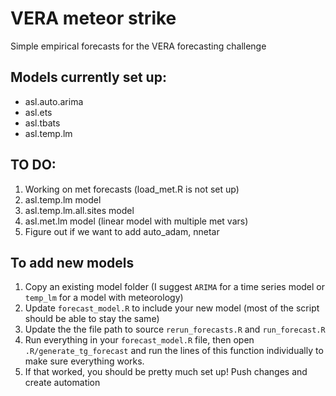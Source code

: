 # VERA meteor strike

Simple empirical forecasts for the VERA forecasting challenge

## Models currently set up:

-   asl.auto.arima
-   asl.ets
-   asl.tbats
-   asl.temp.lm

## TO DO:

1.  Working on met forecasts (load_met.R is not set up)
2.  asl.temp.lm model
3.  asl.temp.lm.all.sites model
4.  asl.met.lm model (linear model with multiple met vars)
5.  Figure out if we want to add auto_adam, nnetar

## To add new models

1.  Copy an existing model folder (I suggest `ARIMA` for a time series model or `temp_lm` for a model with meteorology)
2.  Update `forecast_model.R` to include your new model (most of the script should be able to stay the same)
3.  Update the the file path to source `rerun_forecasts.R` and `run_forecast.R`
4.  Run everything in your `forecast_model.R` file, then open `.R/generate_tg_forecast` and run the lines of this function individually to make sure everything works.
5.  If that worked, you should be pretty much set up! Push changes and create automation
